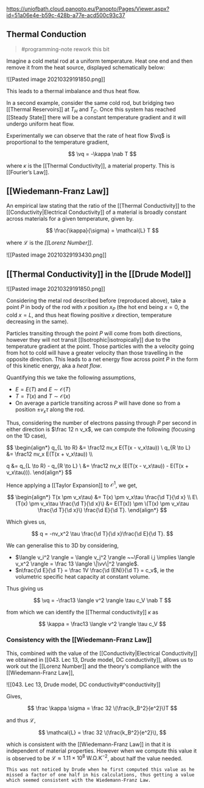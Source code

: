 https://uniofbath.cloud.panopto.eu/Panopto/Pages/Viewer.aspx?id=51a06e4e-b59c-428b-a77e-acd500c93c37

## Thermal Conduction

> #programming-note rework this bit

Imagine a cold metal rod at a uniform temperature. Heat one end and then remove it from the heat source, displayed schematically below:

![[Pasted image 20210329191850.png]]

This leads to a thermal imbalance and thus heat flow.

In a second example, consider the same cold rod, but bridging two [[Thermal Reservoirs]] at $T_H$ and $T_C$. Once this system has reached [[Steady State]] there will be a constant temperature gradient and it will undergo uniform heat flow.

Experimentally we can observe that the rate of heat flow $\vq$ is proportional to the temperature gradient,

$$
\vq = -\kappa \nab T
$$

where $\kappa$ is the [[Thermal Conductivity]], a material property. This is [[Fourier’s Law]].

## [[Wiedemann-Franz Law]]

An empirical law stating that the ratio of the [[Thermal Conductivity]] to the [[Conductivity|Electrical Conductivity]] of a material is broadly constant across materials for a given temperature, given by.

$$
\frac{\kappa}{\sigma} = \mathcal{L} T
$$

where $\mathcal{L}$ is the *[[Lorenz Number]]*.

![[Pasted image 20210329193430.png]]

## [[Thermal Conductivity]] in the [[Drude Model]]

![[Pasted image 20210329191850.png]]

Considering the metal rod described before (reproduced above), take a point $P$  in body of the rod with $x$ position $x_P$ (the hot end being $x=0$, the cold $x=L$, and thus heat flowing positive $x$ direction, temperature decreasing in the same).

Particles transiting through the point $P$ will come from both directions, however they will not transit [[Isotrophic|isotropically]] due to the temperature gradient at the point. Those particles with the a velocity going from hot to cold will have a greater velocity than those travelling in the opposite direction. This leads to a net energy flow across point $P$ in the form of this kinetic energy, aka a *heat flow*.

Quantifying this we take the following assumptions,

- $E = E(T)$ and $E \sim \mathcal{O}(T)$
- $T = T(x)$ and $T \sim \mathcal{O}(x)$
- On average a particle transiting across $P$ will have done so from a position $\pm v_x\tau$ along the rod.

Thus, considering the number of electrons passing through $P$ per second in either direction is $\frac 12 n v_x$, we can compute the following (focusing on the 1D case),

$$
\begin{align*}
q_{L \to R} &= \frac12 nv_x E(T(x - v_x\tau)) \\
q_{R \to L} &= \frac12 nv_x E(T(x + v_x\tau)) \\\\

q
&= q_{L \to R} - q_{R \to L} \\
&= \frac12 nv_x \(E(T(x - v_x\tau)) - E(T(x + v_x\tau))\).
\end{align*}
$$

Hence applying a [[Taylor Expansion]] to $\mathcal{O}^1$, we get,

$$
\begin{align*}
T(x \pm v_x\tau) &= T(x) \pm v_x\tau \frac{\d T}{\d x} \\
E\(T(x) \pm v_x\tau \frac{\d T}{\d x}\)
&=
E(T(x)) \pm 
	\(T(x) \pm v_x\tau \frac{\d T}{\d x}\)
	\frac{\d E}{\d T}.
\end{align*}
$$

Which gives us,

$$
q = -nv_x^2 \tau \frac{\d T}{\d x}\frac{\d E}{\d T}.
$$

We can generalise this to 3D by considering,

- $\langle v_i^2 \rangle = \langle v_j^2 \rangle ~~\Forall i,j \implies \langle v_x^2 \rangle = \frac 13 \langle \|\vv\|^2 \rangle$.
- $n\frac{\d E}{\d T} = \frac 1V \frac{\d (EN)}{\d T} = c_v$, ie the volumetric specific heat capacity at constant volume. 

Thus giving us

$$
\vq = -\frac13 \langle v^2 \rangle \tau c_V \nab T
$$

from which we can identify the [[Thermal conductivity]] $\kappa$ as

$$
\kappa = \frac13 \langle v^2 \rangle \tau c_V
$$

### Consistency with the [[Wiedemann-Franz Law]]

This, combined with the value of the [[Conductivity|Electrical Conductivity]] we obtained in [[043. Lec 13, Drude model, DC conductivity]], allows us to work out the [[Lorenz Number]] and the theory's compliance with the [[Wiedemann-Franz Law]],

![[043. Lec 13, Drude model, DC conductivity#^conductivity]]

Gives,

$$
\frac \kappa \sigma = \frac 32 \(\frac{k_B^2}{e^2}\)T
$$

and thus $\mathcal{L}$,

$$
\mathcal{L} = \frac 32 \(\frac{k_B^2}{e^2}\),
$$

which is consistent with the [[Wiedemann-Franz Law]] in that it is independent of material properties. However when we compute this value it is observed to be $\mathcal{L} \approx 1.11 \times 10^8~\mathrm{W.\Omega.K^{-2}}$, about half the value needed.

```note
This was not noticed by Drude when he first computed this value as he missed a factor of one half in his calculations, thus getting a value which seemed consistent with the Wiedemann-Franz Law.
```

